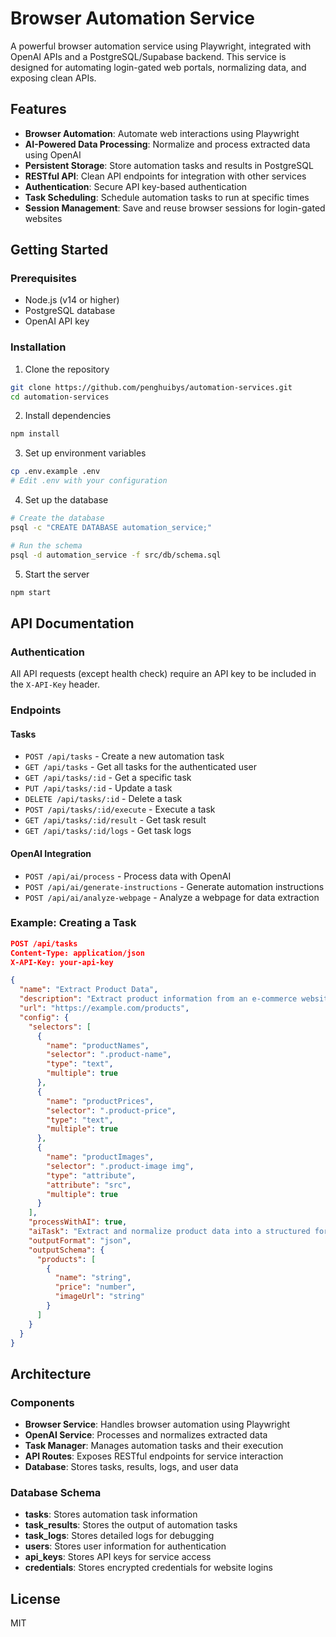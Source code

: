 # Browser Automation Service

A powerful browser automation service using Playwright, integrated with OpenAI APIs and a PostgreSQL/Supabase backend. This service is designed for automating login-gated web portals, normalizing data, and exposing clean APIs.

## Features

- **Browser Automation**: Automate web interactions using Playwright
- **AI-Powered Data Processing**: Normalize and process extracted data using OpenAI
- **Persistent Storage**: Store automation tasks and results in PostgreSQL
- **RESTful API**: Clean API endpoints for integration with other services
- **Authentication**: Secure API key-based authentication
- **Task Scheduling**: Schedule automation tasks to run at specific times
- **Session Management**: Save and reuse browser sessions for login-gated websites

## Getting Started

### Prerequisites

- Node.js (v14 or higher)
- PostgreSQL database
- OpenAI API key

### Installation

1. Clone the repository

```bash
git clone https://github.com/penghuibys/automation-services.git
cd automation-services
```

2. Install dependencies

```bash
npm install
```

3. Set up environment variables

```bash
cp .env.example .env
# Edit .env with your configuration
```

4. Set up the database

```bash
# Create the database
psql -c "CREATE DATABASE automation_service;"

# Run the schema
psql -d automation_service -f src/db/schema.sql
```

5. Start the server

```bash
npm start
```

## API Documentation

### Authentication

All API requests (except health check) require an API key to be included in the `X-API-Key` header.

### Endpoints

#### Tasks

- `POST /api/tasks` - Create a new automation task
- `GET /api/tasks` - Get all tasks for the authenticated user
- `GET /api/tasks/:id` - Get a specific task
- `PUT /api/tasks/:id` - Update a task
- `DELETE /api/tasks/:id` - Delete a task
- `POST /api/tasks/:id/execute` - Execute a task
- `GET /api/tasks/:id/result` - Get task result
- `GET /api/tasks/:id/logs` - Get task logs

#### OpenAI Integration

- `POST /api/ai/process` - Process data with OpenAI
- `POST /api/ai/generate-instructions` - Generate automation instructions
- `POST /api/ai/analyze-webpage` - Analyze a webpage for data extraction

### Example: Creating a Task

```json
POST /api/tasks
Content-Type: application/json
X-API-Key: your-api-key

{
  "name": "Extract Product Data",
  "description": "Extract product information from an e-commerce website",
  "url": "https://example.com/products",
  "config": {
    "selectors": [
      {
        "name": "productNames",
        "selector": ".product-name",
        "type": "text",
        "multiple": true
      },
      {
        "name": "productPrices",
        "selector": ".product-price",
        "type": "text",
        "multiple": true
      },
      {
        "name": "productImages",
        "selector": ".product-image img",
        "type": "attribute",
        "attribute": "src",
        "multiple": true
      }
    ],
    "processWithAI": true,
    "aiTask": "Extract and normalize product data into a structured format",
    "outputFormat": "json",
    "outputSchema": {
      "products": [
        {
          "name": "string",
          "price": "number",
          "imageUrl": "string"
        }
      ]
    }
  }
}
```

## Architecture

### Components

- **Browser Service**: Handles browser automation using Playwright
- **OpenAI Service**: Processes and normalizes extracted data
- **Task Manager**: Manages automation tasks and their execution
- **API Routes**: Exposes RESTful endpoints for service interaction
- **Database**: Stores tasks, results, logs, and user data

### Database Schema

- **tasks**: Stores automation task information
- **task_results**: Stores the output of automation tasks
- **task_logs**: Stores detailed logs for debugging
- **users**: Stores user information for authentication
- **api_keys**: Stores API keys for service access
- **credentials**: Stores encrypted credentials for website logins

## License

MIT
